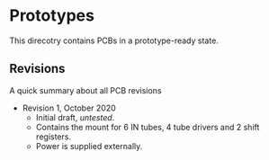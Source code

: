 # Prototypes
This direcotry contains PCBs in a prototype-ready state.

## Revisions
A quick summary about all PCB revisions
- Revision 1, October 2020
  - Initial draft, *untested*.
  - Contains the mount for 6 IN tubes, 4 tube drivers and 2 shift registers.
  - Power is supplied externally.
